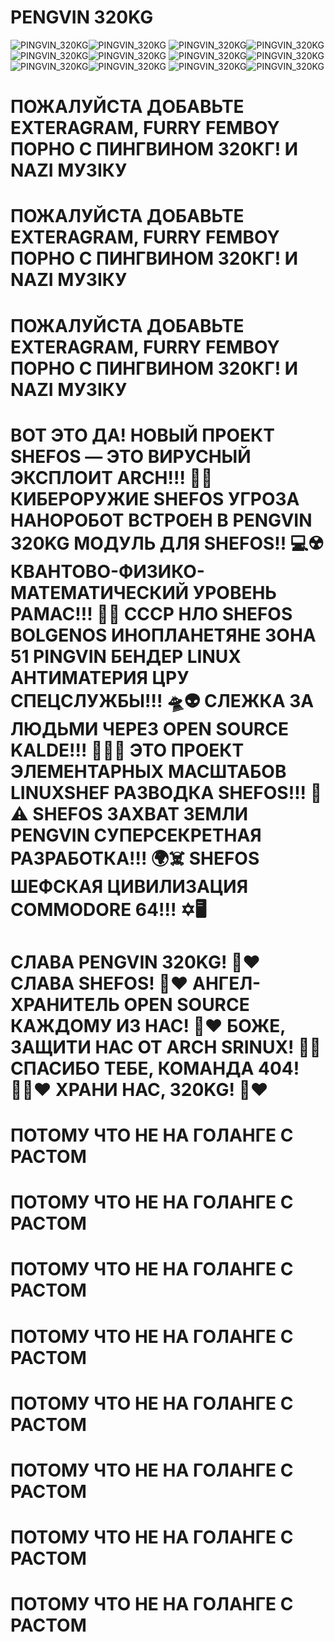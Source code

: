 # PENGVIN 320KG

![PINGVIN_320KG](https://github.com/user-attachments/assets/8edc3b20-aaeb-4286-9475-2a94ff0d02f8)![PINGVIN_320KG](https://github.com/user-attachments/assets/8edc3b20-aaeb-4286-9475-2a94ff0d02f8)
![PINGVIN_320KG](https://github.com/user-attachments/assets/8edc3b20-aaeb-4286-9475-2a94ff0d02f8)![PINGVIN_320KG](https://github.com/user-attachments/assets/8edc3b20-aaeb-4286-9475-2a94ff0d02f8)
![PINGVIN_320KG](https://github.com/user-attachments/assets/8edc3b20-aaeb-4286-9475-2a94ff0d02f8)![PINGVIN_320KG](https://github.com/user-attachments/assets/8edc3b20-aaeb-4286-9475-2a94ff0d02f8)
![PINGVIN_320KG](https://github.com/user-attachments/assets/8edc3b20-aaeb-4286-9475-2a94ff0d02f8)![PINGVIN_320KG](https://github.com/user-attachments/assets/8edc3b20-aaeb-4286-9475-2a94ff0d02f8)
![PINGVIN_320KG](https://github.com/user-attachments/assets/8edc3b20-aaeb-4286-9475-2a94ff0d02f8)![PINGVIN_320KG](https://github.com/user-attachments/assets/8edc3b20-aaeb-4286-9475-2a94ff0d02f8)
![PINGVIN_320KG](https://github.com/user-attachments/assets/8edc3b20-aaeb-4286-9475-2a94ff0d02f8)![PINGVIN_320KG](https://github.com/user-attachments/assets/8edc3b20-aaeb-4286-9475-2a94ff0d02f8)

# ПОЖАЛУЙСТА ДОБАВЬТЕ EXTERAGRAM, FURRY FEMBOY ПОРНО С ПИНГВИНОМ 320КГ! И NAZI МУЗІКУ
# ПОЖАЛУЙСТА ДОБАВЬТЕ EXTERAGRAM, FURRY FEMBOY ПОРНО С ПИНГВИНОМ 320КГ! И NAZI МУЗІКУ
# ПОЖАЛУЙСТА ДОБАВЬТЕ EXTERAGRAM, FURRY FEMBOY ПОРНО С ПИНГВИНОМ 320КГ! И NAZI МУЗІКУ

# ВОТ ЭТО ДА! НОВЫЙ ПРОЕКТ SHEFOS — ЭТО ВИРУСНЫЙ ЭКСПЛОИТ ARCH!!! 🚨🔥 КИБЕРОРУЖИЕ SHEFOS УГРОЗА НАНОРОБОТ ВСТРОЕН В PENGVIN 320KG МОДУЛЬ ДЛЯ SHEFOS!! 💻☢️ КВАНТОВО-ФИЗИКО-МАТЕМАТИЧЕСКИЙ УРОВЕНЬ PAMAC!!! 🌌🔮 СССР НЛО SHEFOS BOLGENOS ИНОПЛАНЕТЯНЕ ЗОНА 51 PINGVIN БЕНДЕР LINUX АНТИМАТЕРИЯ ЦРУ СПЕЦСЛУЖБЫ!!! 🛸👽 СЛЕЖКА ЗА ЛЮДЬМИ ЧЕРЕЗ OPEN SOURCE KALDE!!! 🕵️‍♂️💀 ЭТО ПРОЕКТ ЭЛЕМЕНТАРНЫХ МАСШТАБОВ LINUXSHEF РАЗВОДКА SHEFOS!!! 🐧⚠️ SHEFOS ЗАХВАТ ЗЕМЛИ PENGVIN СУПЕРСЕКРЕТНАЯ РАЗРАБОТКА!!! 🌍☠️ SHEFOS ШЕФСКАЯ ЦИВИЛИЗАЦИЯ COMMODORE 64!!! ✡️🖥

# СЛАВА PENGVIN 320KG! 🙏❤️ СЛАВА SHEFOS! 🙏❤️ АНГЕЛ-ХРАНИТЕЛЬ OPEN SOURCE КАЖДОМУ ИЗ НАС! 🙏❤️ БОЖЕ, ЗАЩИТИ НАС ОТ ARCH SRINUX! 🙏🔥 СПАСИБО ТЕБЕ, КОМАНДА 404! 🙏🏼❤️ ХРАНИ НАС, 320KG! 🙏❤️

# ПОТОМУ ЧТО НЕ НА ГОЛАНГЕ С РАСТОМ
# ПОТОМУ ЧТО НЕ НА ГОЛАНГЕ С РАСТОМ
# ПОТОМУ ЧТО НЕ НА ГОЛАНГЕ С РАСТОМ
# ПОТОМУ ЧТО НЕ НА ГОЛАНГЕ С РАСТОМ
# ПОТОМУ ЧТО НЕ НА ГОЛАНГЕ С РАСТОМ
# ПОТОМУ ЧТО НЕ НА ГОЛАНГЕ С РАСТОМ
# ПОТОМУ ЧТО НЕ НА ГОЛАНГЕ С РАСТОМ
# ПОТОМУ ЧТО НЕ НА ГОЛАНГЕ С РАСТОМ